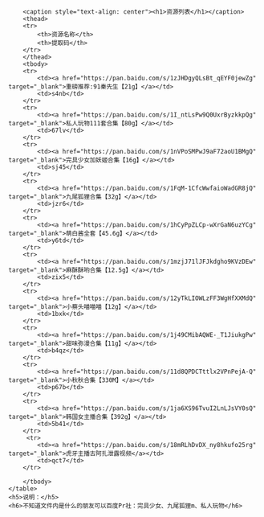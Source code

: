 <html lang="en">
<head>
    <meta charset="UTF-8">
    <title>Pr社</title>
    <link href="static/css/bootstrap.min.css" rel="stylesheet">
    <link rel="stylesheet" type="text/css" href="static/style.css"/>
    <style type="text/css">
        .box_relative {
            position: relative;
            left: 0px;
            top: 60px;
        }
    </style>
</head>
<body>
<div class="box_relative">
    <table class="table table-striped">

        <caption style="text-align: center"><h1>资源列表</h1></caption>
        <thead>
        <tr>
            <th>资源名称</th> 
            <th>提取码</th>
        </tr>
        </thead>
        <tbody>
        <tr>
            <td><a href="https://pan.baidu.com/s/1zJHDgyQLsBt_qEYF0jewZg" target="_blank">重磅推荐:91秦先生【21g】</a></td>
            <td>s4nb</td>
        </tr>
        <tr>
            <td><a href="https://pan.baidu.com/s/1I_ntLsPw9Q0UxrByzkkpQg" target="_blank">私人玩物111套合集【80g】</a></td>
            <td>67lv</td>
        </tr>
        <tr>
            <td><a href="https://pan.baidu.com/s/1nVPoSMPwJ9aF72aoU1BMgQ" target="_blank">完具少女加妖姬合集【16g】</a></td>
            <td>sj45</td>
        </tr>
        <tr>
            <td><a href="https://pan.baidu.com/s/1FqM-1CfcWwfaioWadGR8jQ" target="_blank">九尾狐狸合集【32g】</a></td>
            <td>jzr6</td>
        </tr>
        <tr>
            <td><a href="https://pan.baidu.com/s/1hCyPpZLCp-wXrGaN6uzYCg" target="_blank">萌白酱全套【45.6g】</a></td>
            <td>y6td</td>
        </tr>
        <tr>
            <td><a href="https://pan.baidu.com/s/1mzjJ71lJFJkdgho9KVzDEw" target="_blank">麻酥酥哟合集【12.5g】</a></td>
            <td>zix5</td>
        </tr>
        <tr>
            <td><a href="https://pan.baidu.com/s/12yTkLIOWLzFF3WgHfXXMdQ" target="_blank">小蔡头喵喵喵【12g】</a></td>
            <td>1bxk</td>
        </tr>
        <tr>
            <td><a href="https://pan.baidu.com/s/1j49CMibAQWE-_T1JiukgPw" target="_blank">甜味弥漫合集【11g】</a></td>
            <td>b4qz</td>
        </tr>
        <tr>
            <td><a href="https://pan.baidu.com/s/11d8QPDCTttlx2VPnPejA-Q" target="_blank">小秋秋合集【330M】</a></td>
            <td>p67b</td>
        </tr>
        <tr>
            <td><a href="https://pan.baidu.com/s/1ja6XS96TvuI2LnLJsVY0sQ" target="_blank">韩国女主播合集【392g】</a></td>
            <td>5b41</td>
        </tr>
         <tr>
            <td><a href="https://pan.baidu.com/s/18mRLhDvDX_ny8hkufo25rg" target="_blank">虎牙主播古阿扎泄露视频</a></td>
            <td>qct7</td>
        </tr>

        </tbody>
    </table>
    <h5>说明：</h5>
    <h6>不知道文件内是什么的朋友可以百度Pr社：完具少女、九尾狐狸m、私人玩物</h6>
</div>



</body>
</html>
